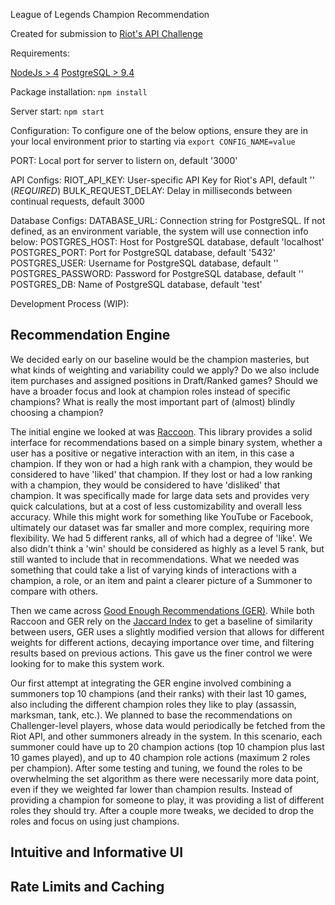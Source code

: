 League of Legends Champion Recommendation

Created for submission to [Riot's API Challenge](https://developer.riotgames.com/discussion/announcements/show/eoq3tZd1)

Requirements:

[NodeJs > 4](https://nodejs.org/en/)
[PostgreSQL > 9.4](http://www.postgresql.org/)

Package installation:
`npm install`

Server start:
`npm start`

Configuration:
To configure one of the below options, ensure they are in your local environment prior to starting via `export CONFIG_NAME=value`

PORT: Local port for server to listern on, default '3000'

API Configs:
RIOT_API_KEY: User-specific API Key for Riot's API, default '' (*REQUIRED*)
BULK_REQUEST_DELAY: Delay in milliseconds between continual requests, default 3000

Database Configs:
DATABASE_URL: Connection string for PostgreSQL. If not defined, as an environment variable, the system will use connection info below:
POSTGRES_HOST: Host for PostgreSQL database, default 'localhost'
POSTGRES_PORT: Port for PostgreSQL database, default '5432'
POSTGRES_USER: Username for PostgreSQL database, default ''
POSTGRES_PASSWORD: Password for PostgreSQL database, default ''
POSTGRES_DB: Name of PostgreSQL database, default 'test'



Development Process (WIP):

## Recommendation Engine

We decided early on our baseline would be the champion masteries, but what kinds of weighting and variability could we apply? Do we also include item purchases and assigned positions in Draft/Ranked games? Should we have a broader focus and look at champion roles instead of specific champions? What is really the most important part of (almost) blindly choosing a champion?

The initial engine we looked at was [Raccoon](https://github.com/guymorita/recommendationRaccoon). This library provides a solid interface for recommendations based on a simple binary system, whether a user has a positive or negative interaction with an item, in this case a champion. If they won or had a high rank with a champion, they would be considered to have 'liked' that champion. If they lost or had a low ranking with a champion, they would be considered to have 'disliked' that champion. It was specifically made for large data sets and provides very quick calculations, but at a cost of less customizability and overall less accuracy. While this might work for something like YouTube or Facebook, ultimately our dataset was far smaller and more complex, requiring more flexibility. We had 5 different ranks, all of which had a degree of 'like'. We also didn't think a 'win' should be considered as highly as a level 5 rank, but still wanted to include that in recommendations. What we needed was something that could take a list of varying kinds of interactions with a champion, a role, or an item and paint a clearer picture of a Summoner to compare with others.

Then we came across [Good Enough Recommendations (GER)](https://github.com/grahamjenson/ger). While both Raccoon and GER rely on the [Jaccard Index](https://en.wikipedia.org/wiki/Jaccard_index) to get a baseline of similarity between users, GER uses a slightly modified version that allows for different weights for different actions, decaying importance over time, and filtering results based on previous actions. This gave us the finer control we were looking for to make this system work.

Our first attempt at integrating the GER engine involved combining a summoners top 10 champions (and their ranks) with their last 10 games, also including the different champion roles they like to play (assassin, marksman, tank, etc.). We planned to base the recommendations on Challenger-level players, whose data would periodically be fetched from the Riot API, and other summoners already in the system. In this scenario, each summoner could have up to 20 champion actions (top 10 champion plus last 10 games played), and up to 40 champion role actions (maximum 2 roles per champion). After some testing and tuning, we found the roles to be overwhelming the set algorithm as there were necessarily more data point, even if they we weighted far lower than champion results. Instead of providing a champion for someone to play, it was providing a list of different roles they should try. After a couple more tweaks, we decided to drop the roles and focus on using just champions.

## Intuitive and Informative UI

## Rate Limits and Caching
